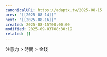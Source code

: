 ```yaml
---
canonicalURL: https://adaptx.tw/2025-08-15
prev: "[[2025-08-14]]"
next: "[[2025-08-16]]"
created: 2025-08-15T00:00:00
modified: 2025-09-03T08:30:19
related: []
---
```


注意力 \> 時間 \> 金錢
